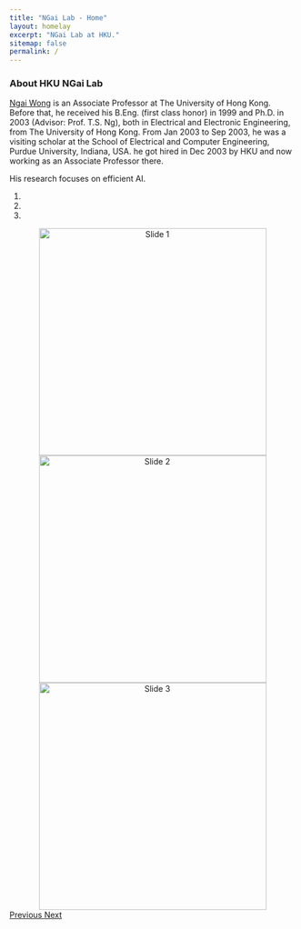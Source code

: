 ```yaml
---
title: "NGai Lab - Home"
layout: homelay
excerpt: "NGai Lab at HKU."
sitemap: false
permalink: /
---
```


### About HKU NGai Lab
[Ngai Wong](https://www.eee.hku.hk/~nwong/) is an Associate Professor at The University of Hong Kong.
Before that, he received his B.Eng. (first class honor) in 1999 and Ph.D. in 2003 (Advisor: Prof. T.S. Ng), both in Electrical and Electronic Engineering, from The University of Hong Kong.
From Jan 2003 to Sep 2003, he was a visiting scholar at the School of Electrical and Computer Engineering, Purdue University, Indiana, USA.
he got hired in Dec 2003 by HKU and now working as an Associate Professor there.

His research focuses on efficient AI.

<div markdown="0" id="carousel" class="carousel slide" data-ride="carousel" data-interval="4000" data-pause="hover" >
  <!-- Menu -->
  <ol class="carousel-indicators">
        <li data-target="#carousel" data-slide-to="0" class="active"></li>
        <li data-target="#carousel" data-slide-to="1"></li>
        <li data-target="#carousel" data-slide-to="2"></li>
  </ol>

  <!-- Items -->
  <div class="carousel-inner" markdown="0">
        <div class="item active" align="center">
            <img src="https://hku-ngai.github.io/images/home_run_images/new_year_gather_2024.jpg" alt="Slide 1"  style="height:400px" />
        </div>
        <div class="item" align="center">
            <img src="https://hku-ngai.github.io/images/home_run_images/new_year_gather_2024_2.jpg" alt="Slide 2"  style="height:400px" />
        </div>
        <div class="item" align="center">
            <img src="https://hku-ngai.github.io/images/home_run_images/teacher_day_2024.jpg" alt="Slide 3" style="height:400px" />
        </div>
  </div>
  <a class="left carousel-control" href="#carousel" role="button" data-slide="prev">
    <span class="glyphicon glyphicon-chevron-left" aria-hidden="true"></span>
    <span class="sr-only">Previous</span>
  </a>
  <a class="right carousel-control" href="#carousel" role="button" data-slide="next">
    <span class="glyphicon glyphicon-chevron-right" aria-hidden="true"></span>
    <span class="sr-only">Next</span>
  </a>
</div>
